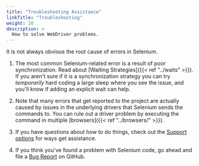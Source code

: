 ```yaml
---
title: "Troubleshooting Assistance"
linkTitle: "Troubleshooting"
weight: 20
description: >
  How to solve WebDriver problems.
---
```


It is not always obvious the root cause of errors in Selenium.

1. The most common Selenium-related error is a result of poor synchronization. 
Read about [Waiting Strategies]({{< ref "../waits" >}}). If you aren't sure if it
is a synchronization strategy you can try *temporarily* hard coding a large sleep
where you see the issue, and you'll know if adding an explicit wait can help.

2. Note that many errors that get reported to the project are actually caused by
issues in the underlying drivers that Selenium sends the commands to. You can rule
out a driver problem by executing the command in multiple [browsers]({{< ref "../browsers/" >}}).

3. If you have questions about how to do things, check out the [Support options](/support/)
for ways get assistance.

4. If you think you've found a problem with Selenium code, go ahead and file a 
[Bug Report](https://github.com/SeleniumHQ/selenium/issues/new?assignees=&labels=I-defect%2Cneeds-triaging&template=bug-report.yml&title=%5B%F0%9F%90%9B+Bug%5D%3A+)
on GitHub.


